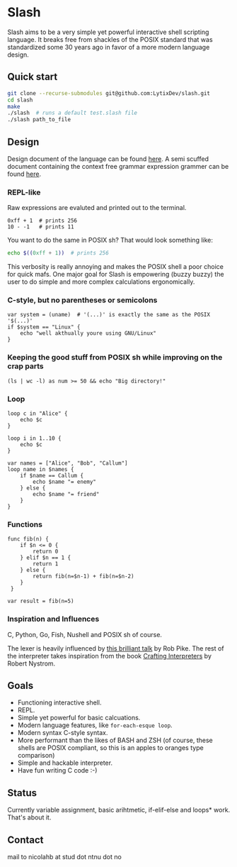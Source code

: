 # Slash
Slash aims to be a very simple yet powerful interactive shell scripting language. It breaks free from shackles of the POSIX standard that was standardized some 30 years ago in favor of a more modern language design.

## Quick start
```sh
git clone --recurse-submodules git@github.com:LytixDev/slash.git
cd slash
make
./slash  # runs a default test.slash file
./slash path_to_file
```

## Design

Design document of the language can be found [here](https://github.com/LytixDev/slash/blob/main/docs/syntax.md). A semi scuffed document containing the context free grammar expression grammer can be found [here](https://github.com/LytixDev/slash/blob/main/docs/grammar.txt).

### REPL-like
Raw expressions are evaluted and printed out to the terminal.
```
0xff + 1  # prints 256
10 - -1   # prints 11
```
You want to do the same in POSIX sh? That would look something like:
```sh
echo $((0xff + 1))  # prints 256
```
This verbosity is really annoying and makes the POSIX shell a poor choice for quick mafs. One major goal for Slash is empowering (buzzy buzzy) the user to do simple and more complex calculations ergonomically.
### C-style, but no parentheses or semicolons
``` 
var system = (uname)  # '(...)' is exactly the same as the POSIX '$(...)' 
if $system == "Linux" {
    echo "well akthually youre using GNU/Linux"
}
```
### Keeping the good stuff from POSIX sh while improving on the crap parts
```
(ls | wc -l) as num >= 50 && echo "Big directory!"
```

### Loop
```
loop c in "Alice" {
    echo $c
}
```
```
loop i in 1..10 {
    echo $c
}
```
```
var names = ["Alice", "Bob", "Callum"]
loop name in $names {
    if $name == Callum {
        echo $name "= enemy"
    } else {
        echo $name "= friend"
    }
}
```

### Functions
```
func fib(n) {
    if $n <= 0 {
        return 0
    } elif $n == 1 {
        return 1
    } else {
        return fib(n=$n-1) + fib(n=$n-2)
    }
 }

var result = fib(n=5)
```

### Inspiration and Influences
C, Python, Go, Fish, Nushell and POSIX sh of course.

The lexer is heavily influenced by [this brilliant talk](https://www.youtube.com/watch?v=HxaD_trXwRE) by Rob Pike. The rest of the interpreter takes inspiration from the book [Crafting Interpreters](https://craftinginterpreters.com/) by Robert Nystrom.

## Goals
- Functioning interactive shell.
- REPL.
- Simple yet powerful for basic calcuations.
- Modern language features, like `for-each-esque loop`.
- Modern syntax C-style syntax.
- More performant than the likes of BASH and ZSH (of course, these shells are POSIX compliant, so this is an apples to oranges type comparison)
- Simple and hackable interpreter.
- Have fun writing C code :-)

## Status
Currently variable assignment, basic arihtmetic, if-elif-else and loops* work. That's about it.

## Contact
mail to nicolahb at stud dot ntnu dot no
